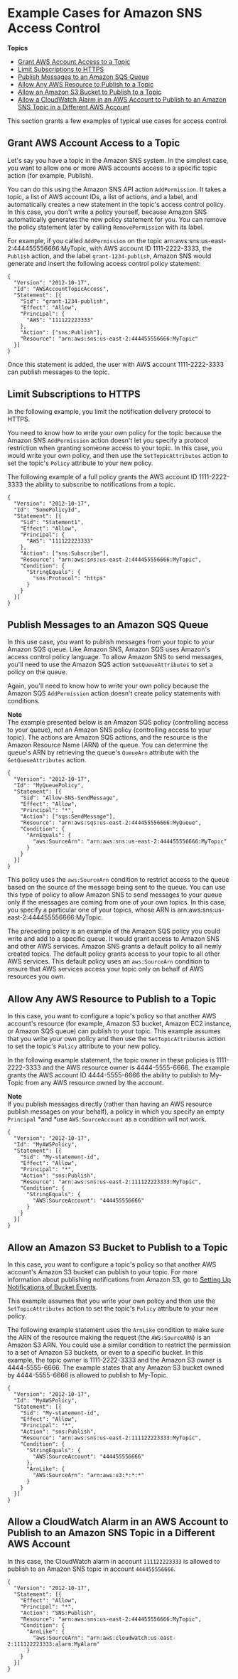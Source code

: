 # Example Cases for Amazon SNS Access Control<a name="sns-access-policy-use-cases"></a>

**Topics**
+ [Grant AWS Account Access to a Topic](#sns-grant-aws-account-access-to-topic)
+ [Limit Subscriptions to HTTPS](#sns-limit-subscriptions-to-https)
+ [Publish Messages to an Amazon SQS Queue](#sns-publish-messages-to-sqs-queue)
+ [Allow Any AWS Resource to Publish to a Topic](#sns-allow-any-aws-resource-to-publish-to-topic)
+ [Allow an Amazon S3 Bucket to Publish to a Topic](#sns-allow-s3-bucket-to-publish-to-topic)
+ [Allow a CloudWatch Alarm in an AWS Account to Publish to an Amazon SNS Topic in a Different AWS Account](#sns-allow-cloudwatch-alarm-to-publish-to-topic-in-another-account)

This section grants a few examples of typical use cases for access control\.

## Grant AWS Account Access to a Topic<a name="sns-grant-aws-account-access-to-topic"></a>

Let's say you have a topic in the Amazon SNS system\. In the simplest case, you want to allow one or more AWS accounts access to a specific topic action \(for example, Publish\)\.

You can do this using the Amazon SNS API action `AddPermission`\. It takes a topic, a list of AWS account IDs, a list of actions, and a label, and automatically creates a new statement in the topic's access control policy\. In this case, you don't write a policy yourself, because Amazon SNS automatically generates the new policy statement for you\. You can remove the policy statement later by calling `RemovePermission` with its label\.

For example, if you called `AddPermission` on the topic arn:aws:sns:us\-east\-2:444455556666:MyTopic, with AWS account ID 1111\-2222\-3333, the `Publish` action, and the label `grant-1234-publish`, Amazon SNS would generate and insert the following access control policy statement:

```
{
  "Version": "2012-10-17",
  "Id": "AWSAccountTopicAccess",
  "Statement": [{
    "Sid": "grant-1234-publish",
    "Effect": "Allow",
    "Principal": {
      "AWS": "111122223333"
    },
    "Action": ["sns:Publish"],
    "Resource": "arn:aws:sns:us-east-2:444455556666:MyTopic"
  }]
}
```

Once this statement is added, the user with AWS account 1111\-2222\-3333 can publish messages to the topic\.

## Limit Subscriptions to HTTPS<a name="sns-limit-subscriptions-to-https"></a>

In the following example, you limit the notification delivery protocol to HTTPS\.

You need to know how to write your own policy for the topic because the Amazon SNS `AddPermission` action doesn't let you specify a protocol restriction when granting someone access to your topic\. In this case, you would write your own policy, and then use the `SetTopicAttributes` action to set the topic's `Policy` attribute to your new policy\.

The following example of a full policy grants the AWS account ID 1111\-2222\-3333 the ability to subscribe to notifications from a topic\.

```
{
  "Version": "2012-10-17",
  "Id": "SomePolicyId",
  "Statement": [{
    "Sid": "Statement1",
    "Effect": "Allow",
    "Principal": {
      "AWS": "111122223333"
    },
    "Action": ["sns:Subscribe"],
    "Resource": "arn:aws:sns:us-east-2:444455556666:MyTopic",
    "Condition": {
      "StringEquals": {
        "sns:Protocol": "https"
      }
    }
  }]
}
```

## Publish Messages to an Amazon SQS Queue<a name="sns-publish-messages-to-sqs-queue"></a>

In this use case, you want to publish messages from your topic to your Amazon SQS queue\. Like Amazon SNS, Amazon SQS uses Amazon's access control policy language\. To allow Amazon SNS to send messages, you'll need to use the Amazon SQS action `SetQueueAttributes` to set a policy on the queue\.

Again, you'll need to know how to write your own policy because the Amazon SQS `AddPermission` action doesn't create policy statements with conditions\.

**Note**  
The example presented below is an Amazon SQS policy \(controlling access to your queue\), not an Amazon SNS policy \(controlling access to your topic\)\. The actions are Amazon SQS actions, and the resource is the Amazon Resource Name \(ARN\) of the queue\. You can determine the queue's ARN by retrieving the queue's `QueueArn` attribute with the `GetQueueAttributes` action\.

```
{
  "Version": "2012-10-17",
  "Id": "MyQueuePolicy",
  "Statement": [{
    "Sid": "Allow-SNS-SendMessage",
    "Effect": "Allow",
    "Principal": "*",
    "Action": ["sqs:SendMessage"],
    "Resource": "arn:aws:sqs:us-east-2:444455556666:MyQueue",
    "Condition": {
      "ArnEquals": {
        "aws:SourceArn": "arn:aws:sns:us-east-2:444455556666:MyTopic"
      }
    }
  }]
}
```

This policy uses the `aws:SourceArn` condition to restrict access to the queue based on the source of the message being sent to the queue\. You can use this type of policy to allow Amazon SNS to send messages to your queue only if the messages are coming from one of your own topics\. In this case, you specify a particular one of your topics, whose ARN is arn:aws:sns:us\-east\-2:444455556666:MyTopic\.

The preceding policy is an example of the Amazon SQS policy you could write and add to a specific queue\. It would grant access to Amazon SNS and other AWS services\. Amazon SNS grants a default policy to all newly created topics\. The default policy grants access to your topic to all other AWS services\. This default policy uses an `aws:SourceArn` condition to ensure that AWS services access your topic only on behalf of AWS resources you own\.

## Allow Any AWS Resource to Publish to a Topic<a name="sns-allow-any-aws-resource-to-publish-to-topic"></a>

In this case, you want to configure a topic's policy so that another AWS account's resource \(for example, Amazon S3 bucket, Amazon EC2 instance, or Amazon SQS queue\) can publish to your topic\. This example assumes that you write your own policy and then use the `SetTopicAttributes` action to set the topic's `Policy` attribute to your new policy\.

In the following example statement, the topic owner in these policies is 1111\-2222\-3333 and the AWS resource owner is 4444\-5555\-6666\. The example grants the AWS account ID 4444\-5555\-6666 the ability to publish to My\-Topic from any AWS resource owned by the account\.

**Note**  
If you publish messages directly \(rather than having an AWS resource publish messages on your behalf\), a policy in which you specify an empty `Principal` *and *use `AWS:SourceAccount` as a condition will not work\.

```
{
  "Version": "2012-10-17",
  "Id": "MyAWSPolicy",
  "Statement": [{
    "Sid": "My-statement-id",
    "Effect": "Allow",
    "Principal": "*",
    "Action": "sns:Publish",
    "Resource": "arn:aws:sns:us-east-2:111122223333:MyTopic",
    "Condition": {
      "StringEquals": {
        "AWS:SourceAccount": "444455556666"
      }
    }
  }]
}
```

## Allow an Amazon S3 Bucket to Publish to a Topic<a name="sns-allow-s3-bucket-to-publish-to-topic"></a>

In this case, you want to configure a topic's policy so that another AWS account's Amazon S3 bucket can publish to your topic\. For more information about publishing notifications from Amazon S3, go to [Setting Up Notifications of Bucket Events](https://docs.aws.amazon.com/AmazonS3/latest/dev/NotificationHowTo.html)\. 

This example assumes that you write your own policy and then use the `SetTopicAttributes` action to set the topic's `Policy` attribute to your new policy\.

The following example statement uses the `ArnLike` condition to make sure the ARN of the resource making the request \(the `AWS:SourceARN`\) is an Amazon S3 ARN\. You could use a similar condition to restrict the permission to a set of Amazon S3 buckets, or even to a specific bucket\. In this example, the topic owner is 1111\-2222\-3333 and the Amazon S3 owner is 4444\-5555\-6666\. The example states that any Amazon S3 bucket owned by 4444\-5555\-6666 is allowed to publish to My\-Topic\.

```
{
  "Version": "2012-10-17",
  "Id": "MyAWSPolicy",
  "Statement": [{
    "Sid": "My-statement-id",
    "Effect": "Allow",
    "Principal": "*",
    "Action": "sns:Publish",
    "Resource": "arn:aws:sns:us-east-2:111122223333:MyTopic",
    "Condition": {
      "StringEquals": {
        "AWS:SourceAccount": "444455556666"
      },
      "ArnLike": {
        "AWS:SourceArn": "arn:aws:s3:*:*:*"
      }
    }
  }]
}
```

## Allow a CloudWatch Alarm in an AWS Account to Publish to an Amazon SNS Topic in a Different AWS Account<a name="sns-allow-cloudwatch-alarm-to-publish-to-topic-in-another-account"></a>

In this case, the CloudWatch alarm in account `111122223333` is allowed to publish to an Amazon SNS topic in account `444455556666`\.

```
{
  "Version": "2012-10-17",
  "Statement": [{
    "Effect": "Allow",
    "Principal": "*",
    "Action": "SNS:Publish",
    "Resource": "arn:aws:sns:us-east-2:444455556666:MyTopic",
    "Condition": {
      "ArnLike": {
        "aws:SourceArn": "arn:aws:cloudwatch:us-east-2:111122223333:alarm:MyAlarm"
      }
    }
  }]
}
```